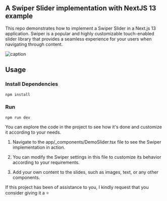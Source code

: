## A Swiper Slider implementation with NextJS 13 example

This repo demonstrates how to implement a Swiper Slider in a Next.js 13 application. 
Swiper is a popular and highly customizable touch-enabled slider library that provides a seamless experience for your users when navigating through content.

![caption](https://github.com/mocutasorin/swiper-nextjs/blob/main/public/NextJS-13-with-Swiper-Slider.gif)

## Usage

### Install Dependencies

```
npm install
```

### Run

```
npm run dev
```

You can explore the code in the project to see how it's done and customize it according to your needs.

1. Navigate to the app/_components/DemoSlider.tsx file to see the Swiper implementation in action.

2. You can modify the Swiper settings in this file to customize its behavior according to your requirements.

3. Add your own content to the slides, such as images, text, or any other components.


If this project has been of assistance to you, I kindly request that you consider giving it a ⭐
